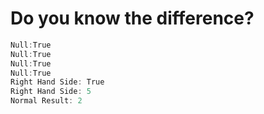 # Do you know the difference?

```cs
Null:True
Null:True
Null:True
Null:True
Right Hand Side: True
Right Hand Side: 5
Normal Result: 2
```
